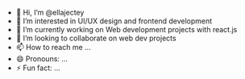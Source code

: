 - 👋 Hi, I’m @ellajectey
- 👀 I’m interested in UI/UX design and frontend development
- 🌱 I’m currently working on Web development projects with react.js
- 💞️ I’m looking to collaborate on web dev projects
- 📫 How to reach me ...
- 😄 Pronouns: ...
- ⚡ Fun fact: ...

<!---
ellajectey/ellajectey is a ✨ special ✨ repository because its `README.md` (this file) appears on your GitHub profile.
You can click the Preview link to take a look at your changes.
--->
